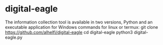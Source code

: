 # digital-eagle
The information collection tool is available in two versions, Python and an executable application for Windows
commands for linux or termux:
git clone https://github.com/alhelfi/digital-eagle
cd digital-eagle
python3 digital-eagle.py
